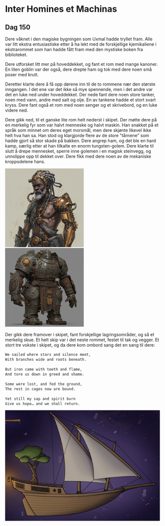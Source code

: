 # Inter Homines et Machinas

## Dag 150

Dere våknet i den magiske bygningen som Uxmal hadde tryllet fram. Alle var litt ekstra entusiastiske etter å ha lekt med de forskjellige kjemikaliene i ekstrarommet som han hadde fått fram med den mystiske boken fra biblioteket.

Dere utforsket litt mer på hoveddekket, og fant et rom med mange kanoner. En liten goblin var der også, dere drepte ham og tok med dere noen små poser med krutt.

Deretter klarte dere å få opp dørene inn til de to rommene nær den største inngangen. I det ene var det ikke så mye spennende, men i det andre var det en luke ned under hoveddekket. Der nede fant dere noen store tanker, noen med vann, andre med salt og olje. En av tankene hadde et stort svart kryss. Dere fant også et rom med noen senger og et skrivebord, og en luke videre ned. 

Dere gikk ned, til et ganske lite rom helt nederst i skipet. Der møtte dere på en merkelig fyr som var halvt menneske og halvt maskin. Han snakket på et språk som minnet om deres eget morsmål, men dere skjønte likevel ikke helt hva han sa. Han stod og klargjorde flere av de store "tårnene" som hadde gjort så stor skade på bakken. Dere angrep ham, og det ble en hard kamp, særlig etter at han tilkalte en enorm tungsten-golem. Dere klarte til slutt å drepe mennesket, sperre inne golemen i en magisk steinvegg, og unnslippe opp til dekket over. Dere fikk med dere noen av de mekaniske kroppsdelene hans.

![Golemmaker](images/golem_maker.png) ![Kjempegolem](images/mega_golem.png)

Der gikk dere framover i skipet, fant forskjellige lagringsområder, og så et merkelig skue. Et helt skip var i det neste rommet, festet til tak og vegger. Et stort tre vokste i skipet, og da dere kom ombord sang det en sang til dere:

    We sailed where stars and silence meet,
    With branches wide and roots beneath.

    But iron came with teeth and flame,
    And tore us down in greed and shame.

    Some were lost, and fed the ground,
    The rest in cages now are bound.

    Yet still my sap and spirit burn
    Give us hope… and we shall return.

![Levende skip](images/living_ship.jpg)